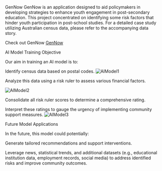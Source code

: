 GenNow
GenNow is an application designed to aid policymakers in developing strategies to enhance youth engagement in post-secondary education. This project concentrated on identifying some risk factors that hinder youth participation in post-school studies. For a detailed case study utilizing Australian census data, please refer to the accompanying data story.

Check out GenNow [GenNow](https://www.figma.com/proto/QFTfqfY055ex2X1ERT8PNr/Generation-Now?page-id=0%3A1&node-id=25-4305&node-type=CANVAS&viewport=22%2C54%2C0.35&t=QkksbewiBL0g9KHX-1&scaling=min-zoom&content-scaling=fixed&starting-point-node-id=20%3A1065)


AI Model Training Objective

Our aim in training an AI model is to:


Identify census data based on postal codes.
![AIModel1](https://github.com/user-attachments/assets/764e3d91-b2af-4439-afb6-24a28ec3e3aa)

Analyze this data using a risk ruler to assess various financial factors.

![AIModel2](https://github.com/user-attachments/assets/9f3d654c-7035-4d6c-9e0d-adc997012bff)


Consolidate all risk ruler scores to determine a comprehensive rating.

Interpret these ratings to gauge the urgency of implementing community support measures.
![AIModel3](https://github.com/user-attachments/assets/c897ca14-4c8c-402f-93ab-496bbdfe38bc)


Future Model Applications

In the future, this model could potentially:



Generate tailored recommendations and support interventions.

Leverage news, statistical trends, and additional datasets (e.g., educational institution data, employment records, social media) to address identified risks and improve community outcomes.


